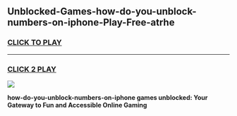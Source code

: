 
## Unblocked-Games-how-do-you-unblock-numbers-on-iphone-Play-Free-atrhe
<h3>
<a href="https://premium76.site?title=how-do-you-unblock-numbers-on-iphone&ref=20M">CLICK TO PLAY</a></h3>
<hr>

<h3>
<a href="https://premium76.site?title=how-do-you-unblock-numbers-on-iphone&ref=20M">CLICK 2 PLAY</a>
  
</h3>

<a href="https://premium76.site?title=how-do-you-unblock-numbers-on-iphone&ref=19M"><img src="https://clearcache.store/games.png"></a>


**how-do-you-unblock-numbers-on-iphone games unblocked: Your Gateway to Fun and Accessible Online Gaming**

